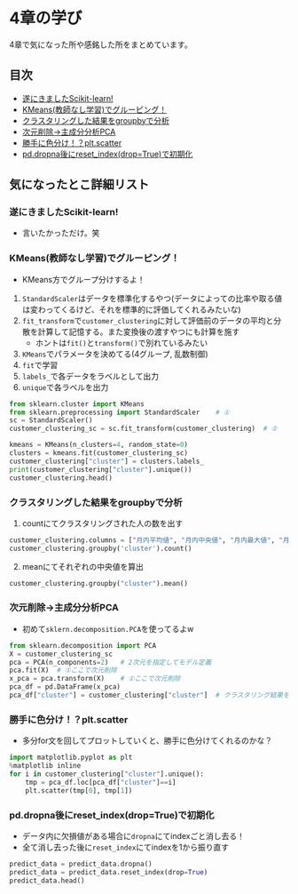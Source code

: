 # 4章の学び
4章で気になった所や感銘した所をまとめています。

## 目次
- [遂にきましたScikit-learn!](#遂にきましたScikit-learn)
- [KMeans(教師なし学習)でグルーピング！](#KMeans教師なし学習でグルーピング)
- [クラスタリングした結果をgroupbyで分析](#クラスタリングした結果をgroupbyで分析)
- [次元削除→主成分分析PCA](#次元削除主成分分析PCA)
- [勝手に色分け！？plt.scatter](#勝手に色分け！？plt.scatter)
- [pd.dropna後にreset_index(drop=True)で初期化](#pddropna後にreset_indexdropTrueで初期化)


## 気になったとこ詳細リスト

### 遂にきましたScikit-learn!
- 言いたかっただけ。笑

### KMeans(教師なし学習)でグルーピング！
- KMeans方でグループ分けするよ！
1. `StandardScaler`はデータを標準化するやつ(データによっての比率や取る値は変わってくるけど、それを標準的に評価してくれるみたいな)
2. `fit_transform`で`customer_clustering`に対して評価前のデータの平均と分散を計算して記憶する。また変換後の渡すやつにも計算を施す
    - ホントは`fit()`と`transform()`で別れているみたい
3. `KMeans`でパラメータを決めてる(4グループ, 乱数制御)
4. `fit`で学習
5. `labels_`で各データをラベルとして出力
6. `unique`で各ラベルを出力

```python:jupyter.py
from sklearn.cluster import KMeans
from sklearn.preprocessing import StandardScaler    # ①
sc = StandardScaler()
customer_clustering_sc = sc.fit_transform(customer_clustering)  # ②

kmeans = KMeans(n_clusters=4, random_state=0)
clusters = kmeans.fit(customer_clustering_sc)
customer_clustering["cluster"] = clusters.labels_
print(customer_clustering["cluster"].unique())
customer_clustering.head()
```

### クラスタリングした結果をgroupbyで分析
1. countにてクラスタリングされた人の数を出す

```python:jupyter.py
customer_clustering.columns = ["月内平均値", "月内中央値", "月内最大値", "月内最小値", "会員期間", 'cluster']
customer_clustering.groupby('cluster').count()
```

2. meanにてそれぞれの中央値を算出

```python:jupyter.py
customer_clustering.groupby("cluster").mean()
```

### 次元削除→主成分分析PCA
- 初めて`sklern.decomposition.PCA`を使ってるよw

```python:jupyter.py
from sklearn.decomposition import PCA
X = customer_clustering_sc
pca = PCA(n_components=2)   # 2次元を指定してモデル定義
pca.fit(X)  # ①ここで次元削除
x_pca = pca.transform(X)    # ①ここで次元削除
pca_df = pd.DataFrame(x_pca)
pca_df["cluster"] = customer_clustering["cluster"]  # クラスタリング結果を付与している
```

### 勝手に色分け！？plt.scatter
- 多分for文を回してプロットしていくと、勝手に色分けてくれるのかな？

```python:jupyter.py
import matplotlib.pyplot as plt
%matplotlib inline
for i in customer_clustering["cluster"].unique():
    tmp = pca_df.loc[pca_df["cluster"]==i]
    plt.scatter(tmp[0], tmp[1])
```

### pd.dropna後にreset_index(drop=True)で初期化
- データ内に欠損値がある場合に`dropna`にてindexごと消し去る！
- 全て消し去った後に`reset_index`にてindexを1から振り直す

```python:jupyter.py
predict_data = predict_data.dropna()
predict_data = predict_data.reset_index(drop=True)
predict_data.head()
```
